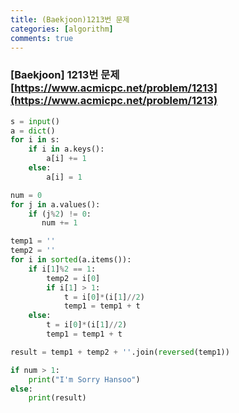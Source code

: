 ```yaml
---
title: (Baekjoon)1213번 문제
categories: [algorithm]
comments: true
---
```


### [Baekjoon] 1213번 문제 [https://www.acmicpc.net/problem/1213](https://www.acmicpc.net/problem/1213)

```python
s = input()
a = dict()
for i in s:
    if i in a.keys():
        a[i] += 1
    else:
        a[i] = 1

num = 0
for j in a.values():
    if (j%2) != 0:
       num += 1

temp1 = ''
temp2 = ''
for i in sorted(a.items()):
    if i[1]%2 == 1:
        temp2 = i[0]
        if i[1] > 1:
            t = i[0]*(i[1]//2)
            temp1 = temp1 + t
    else:
        t = i[0]*(i[1]//2)
        temp1 = temp1 + t

result = temp1 + temp2 + ''.join(reversed(temp1))

if num > 1:
    print("I'm Sorry Hansoo")
else:
    print(result)
```
